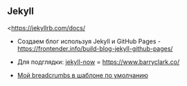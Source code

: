 ## Jekyll

<https://jekyllrb.com/docs/

- Создаем блог используя Jekyll и GitHub Pages - https://frontender.info/build-blog-jekyll-github-pages/
- Для подглядки: [jekyll-now](https://github.com/barryclark/jekyll-now) = <https://www.barryclark.co/>

- [Мой breadcrumbs в шаблоне по умолчанию](my_breadcrumbs)

